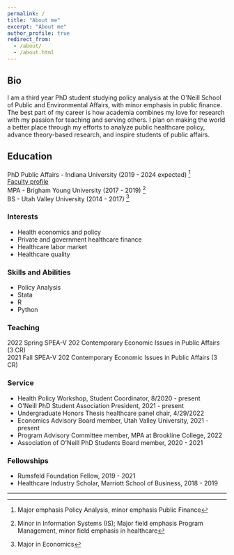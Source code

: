 ```yaml
---
permalink: /
title: "About me"
excerpt: "About me"
author_profile: true
redirect_from: 
  - /about/
  - /about.html
---
```


## Bio
I am a third year PhD student studying policy analysis at the O'Neill School of Public and Environmental Affairs, with minor emphasis in public finance. The best part of my career is how academia combines my love for research with my passion for teaching and serving others. I plan on making the world a better place through my efforts to analyze public healthcare policy, advance theory-based research, and inspire students of public affairs. 

## Education
PhD Public Affairs - Indiana University (2019 - 2024 expected) [^1]  
[Faculty profile](https://oneill.indiana.edu/faculty-research/directory/profiles/faculty/part-time/fisher-megdalynn-star.html)  
MPA - Brigham Young University (2017 - 2019) [^2]  
BS - Utah Valley University (2014 - 2017) [^3]  

### Interests
- Health economics and policy 
- Private and government healthcare finance
- Healthcare labor market 
- Healthcare quality

### Skills and Abilities
- Policy Analysis  
- Stata  
- R 
- Python  

### Teaching
2022 Spring SPEA-V 202 Contemporary Economic Issues in Public Affairs (3 CR)  
2021 Fall SPEA-V 202 Contemporary Economic Issues in Public Affairs (3 CR)  

### Service
- Health Policy Workshop, Student Coordinator, 8/2020 - present  
- O'Neill PhD Student Association President, 2021 - present  
- Undergraduate Honors Thesis healthcare panel chair, 4/29/2022  
- Economics Advisory Board member, Utah Valley University, 2021 - present  
- Program Advisory Committee member, MPA at Brookline College, 2022  
- Association of O'Neill PhD Students Board member, 2020 - 2021  
  
### Fellowships
- Rumsfeld Foundation Fellow, 2019 - 2021  
- Healthcare Industry Scholar, Marriott School of Business, 2018 - 2019  
    
___  
[^1]: Major emphasis Policy Analysis, minor emphasis Public Finance  
[^2]: Minor in Information Systems (IS); Major field emphasis Program Management, minor field emphasis in healthcare  
[^3]: Major in Economics  
